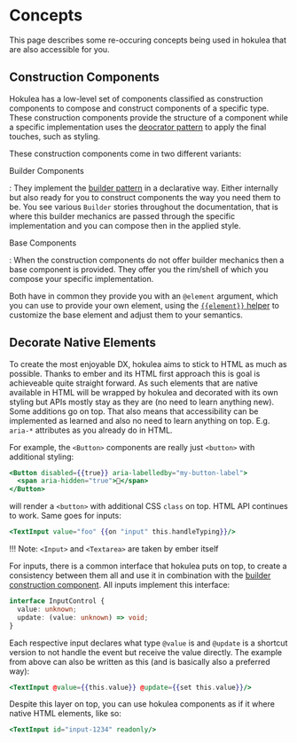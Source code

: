 # Concepts

This page describes some re-occuring concepts being used in hokulea that are
also accessible for you.

## Construction Components

Hokulea has a low-level set of components classified as construction components
to compose and construct components of a specific type. These construction
components provide the structure of a component while a specific implementation
uses the [deocrator pattern](https://refactoring.guru/design-patterns/decorator)
to apply the final touches, such as styling.

These construction components come in two different variants:

Builder Components

: They implement the [builder
pattern](https://refactoring.guru/design-patterns/builder) in a declarative
way. Either internally but also ready for you to construct components
the way you need them to be. You see various `Builder` stories
throughout the documentation, that is where this builder mechanics are passed
through the specific implementation and you can compose then in the applied
style.

Base Components

: When the construction components do not offer builder mechanics then a base
component is provided. They offer you the rim/shell of which you compose your
specific implementation.

Both have in common they provide you with an `@element` argument, which you can
use to provide your own element, using the [`{{element}}` helper](https://github.com/tildeio/ember-element-helper) to customize the base
element and adjust them to your semantics.

## Decorate Native Elements

To create the most enjoyable DX, hokulea aims to stick to HTML as much
as possible. Thanks to ember and its HTML first approach this is goal is
achieveable quite straight forward. As such elements that are native available
in HTML will be wrapped by hokulea and decorated with its own styling but APIs
mostly stay as they are (no need to learn anything new). Some additions go on
top. That also means that accessibility can be implemented as learned and also
no need to learn anything on top. E.g. `aria-*` attributes as you already do in
HTML.

For example, the `<Button>` components are really just `<button>` with
additional styling:

```hbs
<Button disabled={{true}} aria-labelledby="my-button-label">
  <span aria-hidden="true">🐹</span>
</Button>
```

will render a `<button>` with additional CSS `class` on top. HTML API continues
to work. Same goes for inputs:

```hbs
<TextInput value="foo" {{on "input" this.handleTyping}}/>
```

!!! Note: `<Input>` and `<Textarea>` are taken by ember itself

For inputs, there is a common interface that hokulea puts on top, to create a
consistency between them all and use it in combination with the [builder
construction component](#construction-components). All inputs implement this interface:

```ts
interface InputControl {
  value: unknown;
  update: (value: unknown) => void;
}
```

Each respective input declares what type `@value` is and `@update` is a shortcut
version to not handle the event but receive the value directly. The example from
above can also be written as this (and is basically also a preferred way):

```hbs
<TextInput @value={{this.value}} @update={{set this.value}}/>
```

Despite this layer on top, you can use hokulea components as if it where native
HTML elements, like so:

```hbs
<TextInput id="input-1234" readonly/>
```
